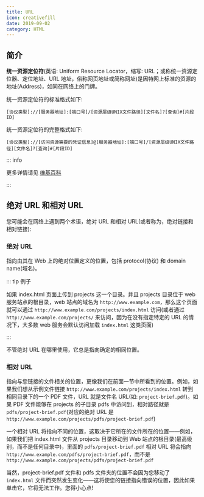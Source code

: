 ```yaml
---
title: URL
icon: creativefill
date: 2019-09-02
category: HTML
---
```


## 简介

**统一资源定位符**(英语: Uniform Resource Locator，缩写: URL；或称统一资源定位器、定位地址、URL 地址，俗称网页地址或简称网址)是因特网上标准的资源的地址(Address)，如同在网络上的门牌。

统一资源定位符的标准格式如下:

```text
[协议类型]://[服务器地址]:[端口号]/[资源层级UNIX文件路径][文件名]?[查询]#[片段ID]
```

统一资源定位符的完整格式如下:

```text
[协议类型]://[访问资源需要的凭证信息]@[服务器地址]:[端口号]/[资源层级UNIX文件路径][文件名]?[查询]#[片段ID]
```

::: info

更多详情请见 [维基百科](https://zh.wikipedia.org/wiki/%E7%BB%9F%E4%B8%80%E8%B5%84%E6%BA%90%E5%AE%9A%E4%BD%8D%E7%AC%A6)

:::

## 绝对 URL 和相对 URL

您可能会在网络上遇到两个术语，绝对 URL 和相对 URL(或者称为，绝对链接和相对链接):

### 绝对 URL

指向由其在 Web 上的绝对位置定义的位置，包括 protocol(协议) 和 domain name(域名)。

::: tip 例子

如果 index.html 页面上传到 projects 这一个目录。并且 projects 目录位于 web 服务站点的根目录，web 站点的域名为 `http://www.example.com`，那么这个页面就可以通过 `http://www.example.com/projects/index.html` 访问(或者通过 `http://www.example.com/projects/` 来访问，因为在没有指定特定的 URL 的情况下，大多数 web 服务会默认访问加载 `index.html` 这类页面)

:::

不管绝对 URL 在哪里使用，它总是指向确定的相同位置。

### 相对 URL

指向与您链接的文件相关的位置，更像我们在前面一节中所看到的位置。例如，如果我们想从示例文件链接 `http://www.example.com/projects/index.html` 转到相同目录下的一个 PDF 文件，URL 就是文件名 URL(如: `project-brief.pdf`)。如果 PDF 文件能够在 projects 的子目录 pdfs 中访问到，相对路径就是 `pdfs/project-brief.pdf`(对应的绝对 URL 是 `http://www.example.com/projects/pdfs/project-brief.pdf`)

一个相对 URL 将指向不同的位置，这取决于它所在的文件所在的位置——例如，如果我们把 index.html 文件从 projects 目录移动到 Web 站点的根目录(最高级别，而不是任何目录中)，里面的 `pdfs/project-brief.pdf` 相对 URL 将会指向 `http://www.example.com/pdfs/project-brief.pdf`，而不是 `http://www.example.com/projects/pdfs/project-brief.pdf`

当然，project-brief.pdf 文件和 pdfs 文件夹的位置不会因为您移动了 `index.html` 文件而突然发生变化——这将使您的链接指向错误的位置，因此如果单击它，它将无法工作。您得小心点!

